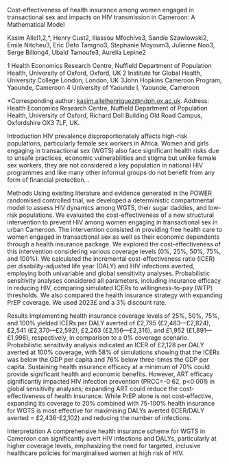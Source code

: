 Cost-effectiveness of health insurance among women engaged in transactional sex and impacts on HIV transmission in Cameroon: A Mathematical Model


Kasim Allel1,2,*, Henry Cust2, Iliassou Mfochive3, Sandie Szawlowski2, Emile Nitcheu3, Eric Defo Tamgno3, Stephanie Moyoum3, Julienne Noo3, Serge Billong4, Ubald Tamoufe3, Aurelia Lepine2


1 Health Economics Research Centre, Nuffield Department of Population Health, University of Oxford, Oxford, UK
2 Institute for Global Health, University College London, London, UK
3John Hopkins Cameroon Program, Yaounde, Cameroon
4 University of Yaounde I, Yaounde, Cameroon

*Corresponding author: kasim.allelhenriquez@ndph.ox.ac.uk. Address: Health Economics Research Centre, Nuffield Department of Population Health, University of Oxford, Richard Doll Building Old Road Campus, Oxfordshire OX3 7LF, UK. 

Introduction HIV prevalence disproportionately affects high-risk populations, particularly female sex workers in Africa. Women and girls engaging in transactional sex (WGTS) also face significant health risks due to unsafe practices, economic vulnerabilities and stigma but unlike female sex workers, they are not considered a key population in national HIV programmes and like many other informal groups do not benefit from any form of financial protection. .

Methods Using existing literature and evidence generated in the POWER randomised controlled trial, we developed a deterministic compartmental model to assess HIV dynamics among WGTS, their sugar daddies, and low-risk populations. We evaluated the cost-effectiveness of a new structural intervention to prevent HIV among women engaging in transactional sex in urban Cameroon. The intervention consisted in providing free health care to women engaged in transactional sex as well as their economic dependents through a health insurance package. We explored the cost-effectiveness of this intervention considering various coverage levels (0%, 25%, 50%, 75%, and 100%). We calculated the incremental cost-effectiveness ratio (ICER) per disability-adjusted life year (DALY) and HIV infections averted, employing both univariable and global sensitivity analyses. Probabilistic sensitivity analyses considered all parameters, including insurance efficacy in reducing HIV, comparing simulated ICERs to willingness-to-pay (WTP) thresholds. We also compared the health insurance strategy with expanding PrEP coverage. We used 2023£ and a 3% discount rate.

Results Implementing health insurance coverage levels of 25%, 50%, 75%, and 100% yielded ICERs per DALY averted of £2,795 (£2,483—£2,824), £2,541 (£2,370—£2,592), £2,263 (£2,156—£2,316), and £1,952 (£1,891—£1,998), respectively, in comparison to a 0% coverage scenario. Probabilistic sensitivity analysis indicated an ICER of £2,128 per DALY averted at 100% coverage, with 58% of simulations showing that the ICERs was below the GDP per capita and 76% below three-times the GDP per capita. Sustaining health insurance efficacy at a minimum of 70% could provide significant health and economic benefits. However, ART efficacy significantly impacted HIV infection prevention (PRCC=-0·62, p<0·001) in global sensitivity analyses; expanding ART could reduce the cost-effectiveness of health insurance. While PrEP alone is not cost-effective, expanding its coverage to 20% combined with 75-100% health insurance for WGTS is most effective for maximising DALYs averted (ICER/DALY averted = £2,436-£2,102) and reducing the number of infections.

Interpretation A comprehensive health insurance scheme for WGTS in Cameroon can significantly avert HIV infections and DALYs, particularly at higher coverage levels, emphasizing the need for targeted, inclusive healthcare policies for marginalised women at high risk of HIV.
